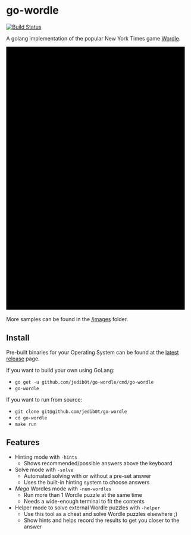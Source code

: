 # go-wordle

[![Build Status](https://github.com/jedib0t/go-wordle/workflows/CI/badge.svg?branch=main)](https://github.com/jedib0t/go-wordle/actions?query=workflow%3ACI+event%3Apush+branch%3Amain)

A golang implementation of the popular New York Times
game [Wordle](https://www.nytimes.com/games/wordle/index.html).

<img src="images/solver.gif" alt="go-wordle -solve"/>

More samples can be found in the [/images](images) folder.

## Install

Pre-built binaries for your Operating System can be found at
the [latest release](https://github.com/jedib0t/go-wordle/releases/latest)
page.

If you want to build your own using GoLang:

* `go get -u github.com/jedib0t/go-wordle/cmd/go-wordle`
* `go-wordle`

If you want to run from source:

* `git clone git@github.com/jedib0t/go-wordle`
* `cd go-wordle`
* `make run`

## Features

* Hinting mode with `-hints`
    * Shows recommended/possible answers above the keyboard
* Solve mode with `-solve`
    * Automated solving with or without a pre-set answer
    * Uses the built-in hinting system to choose answers
* _Mega_ Wordles mode with `-num-wordles`
    * Run more than 1 Wordle puzzle at the same time
    * Needs a wide-enough terminal to fit the contents
* Helper mode to solve external Wordle puzzles with `-helper`
    * Use this tool as a cheat and solve Wordle puzzles elsewhere ;)
    * Show hints and helps record the results to get you closer to the answer
